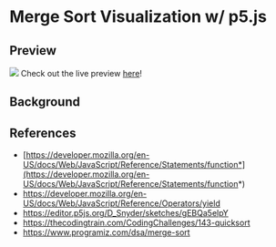 # Merge Sort Visualization w/ p5.js

## Preview

![](image)
Check out the live preview [here](link)!

## Background

## References
* [https://developer.mozilla.org/en-US/docs/Web/JavaScript/Reference/Statements/function*](https://developer.mozilla.org/en-US/docs/Web/JavaScript/Reference/Statements/function*)
* https://developer.mozilla.org/en-US/docs/Web/JavaScript/Reference/Operators/yield
* https://editor.p5js.org/D_Snyder/sketches/gEBQa5elpY
* https://thecodingtrain.com/CodingChallenges/143-quicksort
* https://www.programiz.com/dsa/merge-sort